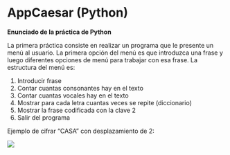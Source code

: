 # AppCaesar (Python)

**Enunciado de la práctica de Python** 

La primera práctica consiste en realizar un programa que le presente un menú al usuario. La primera opción del menú es que introduzca una frase y luego diferentes opciones de menú para trabajar con esa frase. La estructura del menú es: 

1) Introducir frase 
1) Contar cuantas consonantes hay en el texto 
1) Contar cuantas vocales hay en el texto 
1) Mostrar para cada letra cuantas veces se repite (diccionario) 
1) Mostrar la frase codificada con la clave 2 
1) Salir del programa 

Ejemplo de cifrar “CASA” con desplazamiento de 2: 

![](Aspose.Words.b6405a06-7b43-410f-a439-139814cc9d9e.001.png)


